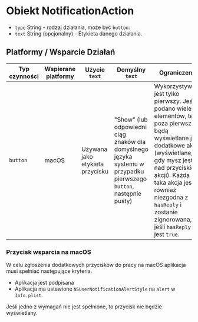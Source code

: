 # Obiekt NotificationAction

* `type` String - rodzaj działania, może być `button`.
* `text` String (opcjonalny) - Etykieta danego działania.

## Platformy / Wsparcie Działań

| Typ czynności | Wspierane platformy | Użycie `text`                   | Domyślny `text`                                                                                                    | Ograniczenia                                                                                                                                                                                                                                                                             |
| ------------- | ------------------- | ------------------------------- | ------------------------------------------------------------------------------------------------------------------ | ---------------------------------------------------------------------------------------------------------------------------------------------------------------------------------------------------------------------------------------------------------------------------------------- |
| `button`      | macOS               | Używana jako etykieta przycisku | "Show" (lub odpowiedni ciąg znaków dla domyślnego języka systemu w przypadku pierwszego `button`, następnie pusty) | Wykorzystywany jest tylko pierwszy. Jeśli podano wiele elementów, te poza pierwszym będą wyświetlane jako dodatkowe akcje (wyświetlane, gdy mysz jest nad przyciskiem akcji). Każda taka akcja jest również niezgodna z `hasReply` i zostanie zignorowana, jeśli `hasReply` jest `true`. |

### Przycisk wsparcia na macOS

W celu zgłoszenia dodatkowych przycisków do pracy na macOS aplikacja musi spełniać następujące kryteria.

* Aplikacja jest podpisana
* Aplikacja ma ustawione `NSUserNotificationAlertStyle` na `alert` w `Info.plist`.

Jeśli jedno z wymagań nie jest spełnione, to przycisk nie będzie wyświetlany.
